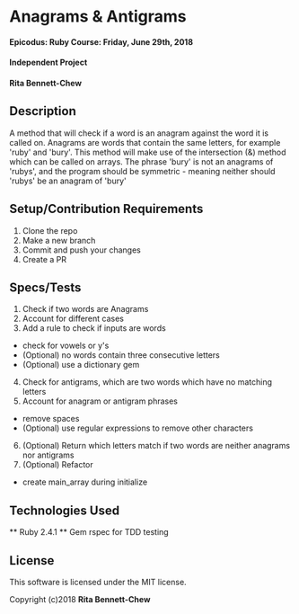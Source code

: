 # Anagrams & Antigrams

#### Epicodus: Ruby Course: Friday, June 29th, 2018
#### Independent Project

#### Rita Bennett-Chew

## Description

A method that will check if a word is an anagram against the word it is called on. Anagrams are words that contain the same letters, for example 'ruby' and 'bury'.
This method will make use of the intersection (&) method which can be called on arrays.
The phrase 'bury' is not an anagrams of 'rubys', and the program should be symmetric - meaning neither should 'rubys' be an anagram of 'bury'

## Setup/Contribution Requirements

1. Clone the repo
1. Make a new branch
1. Commit and push your changes
1. Create a PR

## Specs/Tests
1. Check if two words are Anagrams
2. Account for different cases
3. Add a rule to check if inputs are words
  * check for vowels or y's
  * (Optional) no words contain three consecutive letters
  * (Optional) use a dictionary gem
4. Check for antigrams, which are two words which have no matching letters
5. Account for anagram or antigram phrases
  * remove spaces
  * (Optional) use regular expressions to remove other characters
6. (Optional) Return which letters match if two words are neither anagrams nor antigrams
7. (Optional) Refactor
  * create main_array during initialize

## Technologies Used

** Ruby 2.4.1
** Gem rspec for TDD testing

## License

This software is licensed under the MIT license.

Copyright (c)2018 **Rita Bennett-Chew**
